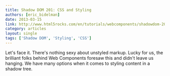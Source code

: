 ```yaml
---
title: Shadow DOM 201: CSS and Styling
authors: [eric_bidelman]
date: 2013-03-15
link: http://www.html5rocks.com/en/tutorials/webcomponents/shadowdom-201/
category: articles
layout: single
tags: ['Shadow DOM', 'Styling', 'CSS']
---
```


Let's face it. There's nothing sexy about unstyled markup. Lucky for us, the
brilliant folks behind Web Components foresaw this and didn't leave us hanging.
We have many options when it comes to styling content in a shadow tree.

<!-- Excerpt -->
